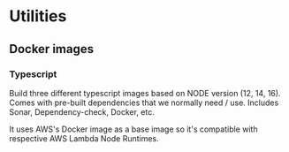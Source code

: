 # Utilities

## Docker images

### Typescript

Build three different typescript images based on NODE version (12, 14, 16).
Comes with pre-built dependencies that we normally need / use. Includes Sonar, Dependency-check, Docker, etc.

It uses AWS's Docker image as a base image so it's compatible with respective AWS Lambda Node Runtimes.
